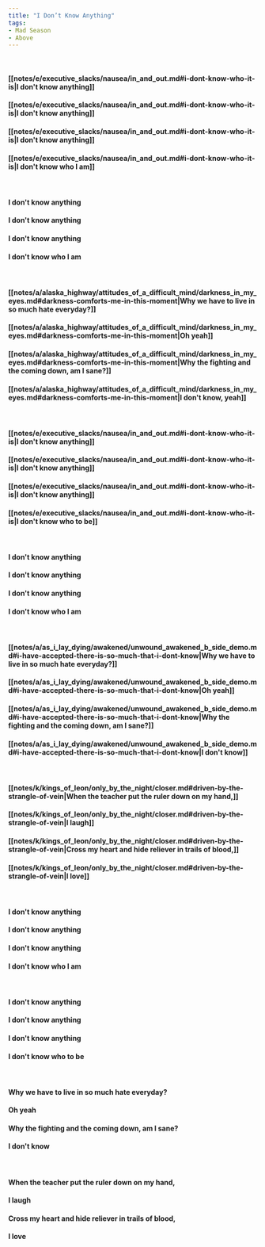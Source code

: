 ```yaml
---
title: "I Don’t Know Anything"
tags:
- Mad Season
- Above
---
```

&nbsp;
#### [[notes/e/executive_slacks/nausea/in_and_out.md#i-dont-know-who-it-is|I don't know anything]]
#### [[notes/e/executive_slacks/nausea/in_and_out.md#i-dont-know-who-it-is|I don't know anything]]
#### [[notes/e/executive_slacks/nausea/in_and_out.md#i-dont-know-who-it-is|I don't know anything]]
#### [[notes/e/executive_slacks/nausea/in_and_out.md#i-dont-know-who-it-is|I don't know who I am]]
&nbsp;
#### I don't know anything
#### I don't know anything
#### I don't know anything
#### I don't know who I am
&nbsp;
#### [[notes/a/alaska_highway/attitudes_of_a_difficult_mind/darkness_in_my_eyes.md#darkness-comforts-me-in-this-moment|Why we have to live in so much hate everyday?]]
#### [[notes/a/alaska_highway/attitudes_of_a_difficult_mind/darkness_in_my_eyes.md#darkness-comforts-me-in-this-moment|Oh yeah]]
#### [[notes/a/alaska_highway/attitudes_of_a_difficult_mind/darkness_in_my_eyes.md#darkness-comforts-me-in-this-moment|Why the fighting and the coming down, am I sane?]]
#### [[notes/a/alaska_highway/attitudes_of_a_difficult_mind/darkness_in_my_eyes.md#darkness-comforts-me-in-this-moment|I don't know, yeah]]
&nbsp;
#### [[notes/e/executive_slacks/nausea/in_and_out.md#i-dont-know-who-it-is|I don't know anything]]
#### [[notes/e/executive_slacks/nausea/in_and_out.md#i-dont-know-who-it-is|I don't know anything]]
#### [[notes/e/executive_slacks/nausea/in_and_out.md#i-dont-know-who-it-is|I don't know anything]]
#### [[notes/e/executive_slacks/nausea/in_and_out.md#i-dont-know-who-it-is|I don't know who to be]]
&nbsp;
#### I don't know anything
#### I don't know anything
#### I don't know anything
#### I don't know who I am
&nbsp;
#### [[notes/a/as_i_lay_dying/awakened/unwound_awakened_b_side_demo.md#i-have-accepted-there-is-so-much-that-i-dont-know|Why we have to live in so much hate everyday?]]
#### [[notes/a/as_i_lay_dying/awakened/unwound_awakened_b_side_demo.md#i-have-accepted-there-is-so-much-that-i-dont-know|Oh yeah]]
#### [[notes/a/as_i_lay_dying/awakened/unwound_awakened_b_side_demo.md#i-have-accepted-there-is-so-much-that-i-dont-know|Why the fighting and the coming down, am I sane?]]
#### [[notes/a/as_i_lay_dying/awakened/unwound_awakened_b_side_demo.md#i-have-accepted-there-is-so-much-that-i-dont-know|I don't know]]
&nbsp;
#### [[notes/k/kings_of_leon/only_by_the_night/closer.md#driven-by-the-strangle-of-vein|When the teacher put the ruler down on my hand,]]
#### [[notes/k/kings_of_leon/only_by_the_night/closer.md#driven-by-the-strangle-of-vein|I laugh]]
#### [[notes/k/kings_of_leon/only_by_the_night/closer.md#driven-by-the-strangle-of-vein|Cross my heart and hide reliever in trails of blood,]]
#### [[notes/k/kings_of_leon/only_by_the_night/closer.md#driven-by-the-strangle-of-vein|I love]]
&nbsp;
#### I don't know anything
#### I don't know anything
#### I don't know anything
#### I don't know who I am
&nbsp;
#### I don't know anything
#### I don't know anything
#### I don't know anything
#### I don't know who to be
&nbsp;
#### Why we have to live in so much hate everyday?
#### Oh yeah
#### Why the fighting and the coming down, am I sane?
#### I don't know
&nbsp;
#### When the teacher put the ruler down on my hand,
#### I laugh
#### Cross my heart and hide reliever in trails of blood,
#### I love
